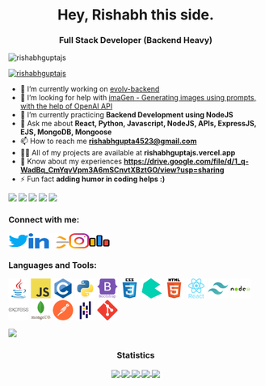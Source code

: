 <h1 align="center">Hey, Rishabh this side.</h1>
<h3 align="center">Full Stack Developer (Backend Heavy)</h3>
<p align="left"> <img src="https://komarev.com/ghpvc/?username=rishabhguptajs&label=Profile%20views&color=0e75b6&style=flat" alt="rishabhguptajs" /> </p>

<p align="left"> <a href="https://github.com/ryo-ma/github-profile-trophy"><img src="https://github-profile-trophy.vercel.app/?username=rishabhguptajs&theme=darkhub" alt="rishabhguptajs" /></a> </p>

- 🔭 I’m currently working on [evolv-backend](https://github.com/rishabhguptajs/evolv-backend)
- 🤝 I’m looking for help with [imaGen - Generating images using prompts, with the help of OpenAI API](https://github.com/rishabhguptajs/imageGen)
- 🌱 I’m currently practicing **Backend Development using NodeJS**
- 💬 Ask me about **React, Python, Javascript, NodeJS, APIs, ExpressJS, EJS, MongoDB, Mongoose**
- 📫 How to reach me **rishabhgupta4523@gmail.com**
- 👨‍💻 All of my projects are available at **rishabhguptajs.vercel.app**
- 📄 Know about my experiences **https://drive.google.com/file/d/1_q-WadBq_CmYqvVpm3A6mSCnvtXBztGO/view?usp=sharing**
- ⚡ Fun fact **adding humor in coding helps :)**

<div> <a href="https://twitter.com/rishabhguptajs" target="_blank"><img src="https://img.shields.io/badge/Twitter-1DA1F2?style=for-the-badge&logo=twitter&logoColor=white" target="_blank"></a>
<a href="https://www.linkedin.com/in/rishabhguptajs" target="_blank"><img src="https://img.shields.io/badge/LinkedIn-0077B5?style=for-the-badge&logo=linkedin&logoColor=white" target="_blank"></a>
<a href="https://github.com/rishabhguptajs" target="_blank"><img src="https://img.shields.io/badge/GitHub-100000?style=for-the-badge&logo=github&logoColor=white" target="_blank"></a>
<a href="https://instagram.com/rishabhgupta.js" target="_blank"><img src="https://img.shields.io/badge/Instagram-E4405F?style=for-the-badge&logo=instagram&logoColor=white" target="_blank"></a>
<a href = "mailto:rishabhgupta4523@gmail.com"><img src="https://img.shields.io/badge/-Gmail-%23333?style=for-the-badge&logo=gmail&logoColor=white" target="_blank"></a>
</div><h3 align="left">Connect with me:</h3>
<p align="left">
<a href="https://twitter.com/rishabhguptajs" target="blank"><img align="center" src="https://raw.githubusercontent.com/teamedwardforever/Readme-Generator/71f25dd8b98329b168142a6b782a107b75eab178/svg/Social/twitter.svg" alt="rishabhguptajs" height="30" width="40" /></a><a href="https://linkedin.com/in/rishabhguptajs" target="blank"><img align="center" src="https://raw.githubusercontent.com/teamedwardforever/Readme-Generator/71f25dd8b98329b168142a6b782a107b75eab178/svg/Social/linked-in-alt.svg" alt="rishabhguptajs" height="30" width="40" /></a><a href="https://www.leetcode.com/rishabhguptajs" target="blank"><img align="center" src="https://raw.githubusercontent.com/teamedwardforever/Readme-Generator/71f25dd8b98329b168142a6b782a107b75eab178/svg/Social/leet-code.svg" alt="rishabhguptajs" height="30" width="40" /></a><a href="https://instagram.com/rishabhgupta.js" target="blank"><img align="center" src="https://raw.githubusercontent.com/teamedwardforever/Readme-Generator/71f25dd8b98329b168142a6b782a107b75eab178/svg/Social/instagram.svg" alt="rishabhgupta.js" height="30" width="40" /></a><a href="https://codeforces.com/profile/rishabhguptajs" target="blank"><img align="center" src="https://raw.githubusercontent.com/teamedwardforever/Readme-Generator/71f25dd8b98329b168142a6b782a107b75eab178/svg/Social/codeforces.svg" alt="rishabhguptajs" height="30" width="40" /></a></p>

<h3 align="left">Languages and Tools:</h3>
<p align="left">
<img src="https://raw.githubusercontent.com/teamedwardforever/Readme-Generator/71f25dd8b98329b168142a6b782a107b75eab178/svg/Skills/Languages/java-original.svg" alt="Java" width="40" height="40"/>
<img src="https://raw.githubusercontent.com/teamedwardforever/Readme-Generator/71f25dd8b98329b168142a6b782a107b75eab178/svg/Skills/Languages/javascript-original.svg" alt="Javascript" width="40" height="40"/>
<img src="https://raw.githubusercontent.com/teamedwardforever/Readme-Generator/71f25dd8b98329b168142a6b782a107b75eab178/svg/Skills/Languages/c-original.svg" alt="C" width="40" height="40"/>
<img src="https://raw.githubusercontent.com/teamedwardforever/Readme-Generator/71f25dd8b98329b168142a6b782a107b75eab178/svg/Skills/Languages/python-original.svg" alt="Python" width="40" height="40"/>
<img src="https://raw.githubusercontent.com/teamedwardforever/Readme-Generator/71f25dd8b98329b168142a6b782a107b75eab178/svg/Skills/Frontend/bootstrap-plain-wordmark.svg" alt="Bootstrap" width="40" height="40"/>
<img src="https://raw.githubusercontent.com/teamedwardforever/Readme-Generator/71f25dd8b98329b168142a6b782a107b75eab178/svg/Skills/Frontend/css3-original-wordmark.svg" alt="Css" width="40" height="40"/>
<img src="https://raw.githubusercontent.com/teamedwardforever/Readme-Generator/71f25dd8b98329b168142a6b782a107b75eab178/svg/Skills/Frontend/bulma.svg" alt="Bulma" width="40" height="40"/>
<img src="https://raw.githubusercontent.com/teamedwardforever/Readme-Generator/71f25dd8b98329b168142a6b782a107b75eab178/svg/Skills/Frontend/html5-original-wordmark.svg" alt="HTML" width="40" height="40"/>
<img src="https://raw.githubusercontent.com/teamedwardforever/Readme-Generator/71f25dd8b98329b168142a6b782a107b75eab178/svg/Skills/Frontend/react-original-wordmark.svg" alt="React" width="40" height="40"/>
<img src="https://raw.githubusercontent.com/teamedwardforever/Readme-Generator/71f25dd8b98329b168142a6b782a107b75eab178/svg/Skills/Frontend/tailwindcss-icon.svg" alt="Tailwindcss" width="40" height="40"/>
<img src="https://raw.githubusercontent.com/teamedwardforever/Readme-Generator/71f25dd8b98329b168142a6b782a107b75eab178/svg/Skills/Backend/nodejs-original-wordmark.svg" alt="NodeJs" width="40" height="40"/>
<img src="https://raw.githubusercontent.com/teamedwardforever/Readme-Generator/71f25dd8b98329b168142a6b782a107b75eab178/svg/Skills/Backend/express-original-wordmark.svg" alt="Express" width="40" height="40"/>
<img src="https://raw.githubusercontent.com/teamedwardforever/Readme-Generator/71f25dd8b98329b168142a6b782a107b75eab178/svg/Skills/Database/mongodb-original-wordmark.svg" alt="Mongodb" width="40" height="40"/>
<img src="https://raw.githubusercontent.com/teamedwardforever/Readme-Generator/71f25dd8b98329b168142a6b782a107b75eab178/svg/Skills/Software/getpostman-icon.svg" alt="Postman" width="40" height="40"/>
<img src="https://raw.githubusercontent.com/teamedwardforever/Readme-Generator/71f25dd8b98329b168142a6b782a107b75eab178/svg/Skills/ML/pandas-original.svg" alt="Pandas" width="40" height="40"/>
<img src="https://raw.githubusercontent.com/teamedwardforever/Readme-Generator/71f25dd8b98329b168142a6b782a107b75eab178/svg/Skills/Other/git-scm-icon.svg" alt="Git" width="40" height="40"/>
</p>

<img src="https://user-images.githubusercontent.com/73097560/115834477-dbab4500-a447-11eb-908a-139a6edaec5c.gif"><h3 align="center">Statistics</h3>
<div align="center">
<a href="https://github.com/rishabhguptajs">
<img align="center" src="http://github-profile-summary-cards.vercel.app/api/cards/stats?username=rishabhguptajs&theme=2077" height="180em" />
<img align="center" src="http://github-profile-summary-cards.vercel.app/api/cards/most-commit-language?username=rishabhguptajs&theme=2077" height="180em" />
<img align="center" src="http://github-profile-summary-cards.vercel.app/api/cards/repos-per-language?username=rishabhguptajs&theme=2077" height="180em" />
<img align="center" src="http://github-profile-summary-cards.vercel.app/api/cards/productive-time?username=rishabhguptajs&theme=2077" height="180em" />
<img align="center" src="http://github-profile-summary-cards.vercel.app/api/cards/profile-details?username=rishabhguptajs&theme=2077" height="180em" />
</div>
